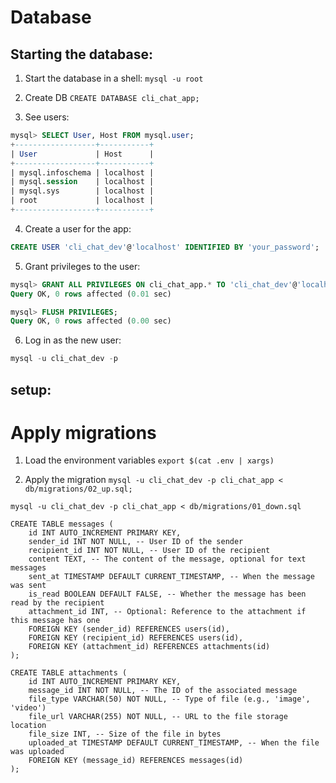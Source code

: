 # Database


## Starting the database:

1. Start the database in a shell:
`mysql -u root`

2. Create DB
`CREATE DATABASE cli_chat_app;`

3. See users:
```sql
mysql> SELECT User, Host FROM mysql.user;
+------------------+-----------+
| User             | Host      |
+------------------+-----------+
| mysql.infoschema | localhost |
| mysql.session    | localhost |
| mysql.sys        | localhost |
| root             | localhost |
+------------------+-----------+
```

4. Create a user for the app:
```sql
CREATE USER 'cli_chat_dev'@'localhost' IDENTIFIED BY 'your_password';
```
5. Grant privileges to the user:
```sql
mysql> GRANT ALL PRIVILEGES ON cli_chat_app.* TO 'cli_chat_dev'@'localhost';
Query OK, 0 rows affected (0.01 sec)

mysql> FLUSH PRIVILEGES;
Query OK, 0 rows affected (0.00 sec)
```

6. Log in as the new user:
```sql
mysql -u cli_chat_dev -p
```

## setup:


# Apply migrations

1. Load the environment variables
`export $(cat .env | xargs)`

2. Apply the migration
`mysql -u cli_chat_dev -p cli_chat_app < db/migrations/02_up.sql;`

`mysql -u cli_chat_dev -p cli_chat_app < db/migrations/01_down.sql`


```
CREATE TABLE messages (
    id INT AUTO_INCREMENT PRIMARY KEY,
    sender_id INT NOT NULL, -- User ID of the sender
    recipient_id INT NOT NULL, -- User ID of the recipient
    content TEXT, -- The content of the message, optional for text messages
    sent_at TIMESTAMP DEFAULT CURRENT_TIMESTAMP, -- When the message was sent
    is_read BOOLEAN DEFAULT FALSE, -- Whether the message has been read by the recipient
    attachment_id INT, -- Optional: Reference to the attachment if this message has one
    FOREIGN KEY (sender_id) REFERENCES users(id),
    FOREIGN KEY (recipient_id) REFERENCES users(id),
    FOREIGN KEY (attachment_id) REFERENCES attachments(id)
);

CREATE TABLE attachments (
    id INT AUTO_INCREMENT PRIMARY KEY,
    message_id INT NOT NULL, -- The ID of the associated message
    file_type VARCHAR(50) NOT NULL, -- Type of file (e.g., 'image', 'video')
    file_url VARCHAR(255) NOT NULL, -- URL to the file storage location
    file_size INT, -- Size of the file in bytes
    uploaded_at TIMESTAMP DEFAULT CURRENT_TIMESTAMP, -- When the file was uploaded
    FOREIGN KEY (message_id) REFERENCES messages(id)
);
```